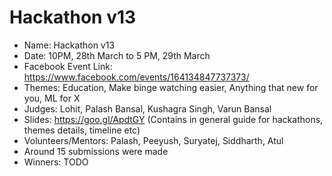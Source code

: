 # Hackathon v13

- Name: Hackathon v13
- Date: 10PM, 28th March to 5 PM, 29th March
- Facebook Event Link: https://www.facebook.com/events/164134847737373/
- Themes: Education, Make binge watching easier, Anything that new for you, ML for X
- Judges: Lohit, Palash Bansal, Kushagra Singh, Varun Bansal
- Slides: https://goo.gl/ApdtGY (Contains in general guide for hackathons, themes details, timeline etc)
- Volunteers/Mentors: Palash, Peeyush, Suryatej, Siddharth, Atul
- Around 15 submissions were made
- Winners: TODO 	
